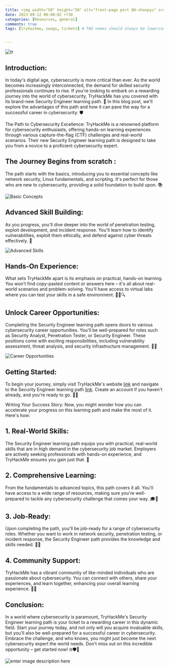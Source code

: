 ```yaml
---
title: <img width="50" height="50" alt="front-page port 80-shoopyu" src="https://miro.medium.com/v2/resize:fit:1400/1*2lQXVuZ4cOaSdbWaf9NPYA.png">Unlock Your Cybersecurity Career with TryHackMe's New Security Engineer Learning Path 🛡️
date: 2023-09-12 00:00:02 +730
categories: [Resources, general]
comments: true
tags: [tryhackme, swags, tickets] # TAG names should always be lowercase


---
```

![tr](https://github.com/thelocalh0st/thelocalh0st.github.io/assets/125783410/43e2fb39-87a3-4203-a878-153ae3fac0cc)



## Introduction:
In today's digital age, cybersecurity is more critical than ever. As the world becomes increasingly interconnected, the demand for skilled security professionals continues to rise. If you're looking to embark on a rewarding journey into the world of cybersecurity, TryHackMe has you covered with its brand-new Security Engineer learning path. 🚀 In this blog post, we'll explore the advantages of this path and how it can pave the way for a successful career in cybersecurity. 🛡️

The Path to Cybersecurity Excellence:
TryHackMe is a renowned platform for cybersecurity enthusiasts, offering hands-on learning experiences through various capture-the-flag (CTF) challenges and real-world scenarios. Their new Security Engineer learning path is designed to take you from a novice to a proficient cybersecurity expert.

## **The Journey Begins from scratch :**
The path starts with the basics, introducing you to essential concepts like network security, Linux fundamentals, and scripting. It's perfect for those who are new to cybersecurity, providing a solid foundation to build upon. 📚

![Basic Concepts](https://media.giphy.com/media/3oKIPyetUBwn9afCHS/giphy.gif)

## **Advanced Skill Building:**
As you progress, you'll dive deeper into the world of penetration testing, exploit development, and incident response. You'll learn how to identify vulnerabilities, exploit them ethically, and defend against cyber threats effectively. 💪

![Advanced Skills](https://media.giphy.com/media/21GDVEidE82LIqA4ph/giphy.gif)

## **Hands-On Experience:**
What sets TryHackMe apart is its emphasis on practical, hands-on learning. You won't find copy-pasted content or answers here – it's all about real-world scenarios and problem-solving. You'll have access to virtual labs where you can test your skills in a safe environment. 👩‍💻🔍



## **Unlock Career Opportunities:**
Completing the Security Engineer learning path opens doors to various cybersecurity career opportunities. You'll be well-prepared for roles such as Security Analyst, Penetration Tester, or Security Engineer. These positions come with exciting responsibilities, including vulnerability assessment, threat analysis, and security infrastructure management. 💼💼

![Career Opportunities](https://i.redd.it/r7k5pw6ertaa1.png)

## **Getting Started:**
To begin your journey, simply visit TryHackMe's website [link](https://tryhackme.com) and navigate to the Security Engineer learning path [link](https://tryhackme.com/path/outline/security-engineer-training). Create an account if you haven't already, and you're ready to go. 🚀🔐

Writing Your Success Story:
Now, you might wonder how you can accelerate your progress on this learning path and make the most of it. Here's how:

## **1. Real-World Skills:**
The Security Engineer learning path equips you with practical, real-world skills that are in high demand in the cybersecurity job market. Employers are actively seeking professionals with hands-on experience, and TryHackMe ensures you gain just that. 🌟

## **2. Comprehensive Learning:**
From the fundamentals to advanced topics, this path covers it all. You'll have access to a wide range of resources, making sure you're well-prepared to tackle any cybersecurity challenge that comes your way. 🎓📘

## **3. Job-Ready:**
Upon completing the path, you'll be job-ready for a range of cybersecurity roles. Whether you want to work in network security, penetration testing, or incident response, the Security Engineer path provides the knowledge and skills needed. 💼💼

## **4. Community Support:**
TryHackMe has a vibrant community of like-minded individuals who are passionate about cybersecurity. You can connect with others, share your experiences, and learn together, enhancing your overall learning experience. 🤝🌐



## Conclusion:
In a world where cybersecurity is paramount, TryHackMe's Security Engineer learning path is your ticket to a rewarding career in this dynamic field. Start your journey today, and not only will you acquire invaluable skills, but you'll also be well-prepared for a successful career in cybersecurity. Embrace the challenge, and who knows, you might just become the next cybersecurity expert the world needs. Don't miss out on this incredible opportunity – get started now! 🌐🛡️🚀


![enter image description here](https://media.giphy.com/media/DAtJCG1t3im1G/giphy.gif)
